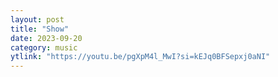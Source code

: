 ```yaml
---
layout: post
title: "Show"
date: 2023-09-20
category: music
ytlink: "https://youtu.be/pgXpM4l_MwI?si=kEJq0BFSepxj0aNI"
---
```

